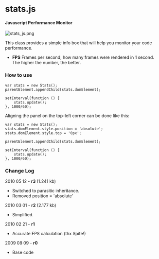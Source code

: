 stats.js
========

#### Javascript Performance Monitor ####

![stats_js.png](http://github.com/mrdoob/stats.js/raw/master/assets/stats_js.png)

This class provides a simple info box that will help you monitor your code performance.

* **FPS** Frames per second, how many frames were rendered in 1 second. The higher the number, the better.


### How to use ###

	var stats = new Stats();
	parentElement.appendChild(stats.domElement);

	setInterval(function () {
		stats.update();
	}, 1000/60);

Aligning the panel on the top-left corner can be done like this:

	var stats = new Stats();
	stats.domElement.style.position = 'absolute';
	stats.domElement.style.top = '0px';

	parentElement.appendChild(stats.domElement);

	setInterval(function () {
		stats.update();
	}, 1000/60);

### Change Log ###

2010 05 12 - **r3** (1.241 kb)

* Switched to parasitic inheritance.
* Removed position = 'absolute'


2010 03 01 - **r2** (2.177 kb)

* Simplified.


2010 02 21 - **r1**

* Accurate FPS calculation (thx Spite!)

 
2009 08 09 - **r0**

* Base code

